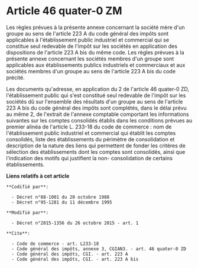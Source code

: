 # Article 46 quater-0 ZM

Les règles prévues à la présente annexe concernant la société mère d'un groupe au sens de l'article 223 A du code général des
impôts sont applicables à l'établissement public industriel et commercial qui se constitue seul redevable de l'impôt sur les
sociétés en application des dispositions de l'article 223 A bis du même code. Les règles prévues à la présente annexe
concernant les sociétés membres d'un groupe sont applicables aux établissements publics industriels et commerciaux et aux
sociétés membres d'un groupe au sens de l'article 223 A bis du code précité. 

Les documents qu'adresse, en application du 2 de l'article 46 quater-0 ZD, l'établissement public qui s'est constitué seul
redevable de l'impôt sur les sociétés dû sur l'ensemble des résultats d'un groupe au sens de l'article 223 A bis du code
général des impôts sont complétés, dans le délai prévu au même 2, de l'extrait de l'annexe comptable comportant les
informations suivantes sur les comptes consolidés établis dans les conditions prévues au premier alinéa de l'article L.
233-18 du code de commerce : nom de l'établissement public industriel et commercial qui établit les comptes consolidés, liste
des établissements du périmètre de consolidation et description de la nature des liens qui permettent de fonder les critères
de sélection des établissements dont les comptes sont consolidés, ainsi que l'indication des motifs qui justifient la non-
consolidation de certains établissements.

**Liens relatifs à cet article**

	**Codifié par**:

	  - Décret n°88-1001 du 20 octobre 1988
	  - Décret n°95-1281 du 11 décembre 1995

	**Modifié par**:

	  - Décret n°2015-1356 du 26 octobre 2015 - art. 1

	**Cite**:

	  - Code de commerce - art. L233-18
	  - Code général des impôts, annexe 3, CGIAN3. - art. 46 quater-0 ZD
	  - Code général des impôts, CGI. - art. 223 A
	  - Code général des impôts, CGI. - art. 223 A bis
